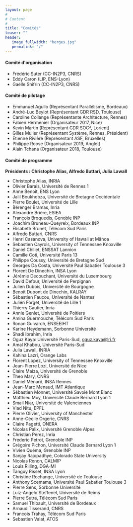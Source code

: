 ```yaml
---
layout: page
#
# Content
#
title: "Comités"
teaser: ""
header:
   image_fullwidth: "berges.jpg"
   permalink: "/"
---
```



#### Comité d'organisation 
 + Frédéric Suter (CC-IN2P3, CNRS)
 + Eddy Caron (LIP, ENS-Lyon) 
 + Gaëlle Shifrin (CC-IN2P3, CNRS)

#### Comité de pilotage
 + Emmanuel Agullo (Représentant Parallélisme, Bordeaux)
 + André-Luc Beylot (Représentant GDR RSD, Toulouse)
 + Caroline Collange (Représentante Architecture, Rennes)
 + Fabien Hermenier (Organisateur 2017, Nice)
 + Kevin Martin (Représentant GDR SOC², Lorient)
 + Gilles Muller (Représentant Système, Rennes, Président)
 + Étienne Rivière (Représentant ASF, Bruxelles)
 + Philippe Roose (Organisateur 2019, Anglet)
 + Alain Tchana (Organisateur 2018, Toulouse)

#### Comité de programme
**Présidents : Christophe Alias, Alfredo Buttari, Julia Lawall**

+ Christophe Alias, INRIA
+ Olivier Barais, Université de Rennes 1
+ Anne Benoît, ENS Lyon
+ Jalil Boukhobza, Université de Bretagne Occidentale
+ Pierre Boulet, Université de Lille
+ Bérenger Bramas, Inria
+ Alexandre Brière, ESIEA
+ François Broquedis, Genoble INP
+ Joachim Bruneau-Queyreix, Bordeaux INP
+ Elisabeth Brunet, Télécom Sud Paris
+ Alfredo  Buttari, CNRS
+ Henri Casanova, University of Hawaii at Mānoa
+ Sebastien Cayrols, University of Tennessee Knoxville
+ Daniel Chillet, ENSSAT Lannion
+ Camille Coti, Université Paris 13
+ Philippe Coussy, Université de Bretagne Sud
+ Georges Da Costa, Université Paul Sabatier Toulouse 3
+ Florent De Dinechin, INSA Lyon
+ Jérémie Decouchant, Université du Luxembourg
+ David Defour, Université de Perpignan
+ Julien Dubois, Université de Bourgogne
+ Benoit Dupont de Dinechin, KALRAY
+ Sébastien Faucou, Université de Nantes
+ Julien Forget, Université de Lille 1
+ Thierry Gautier, Inria
+ Annie Geniet, Université de Poitiers
+ Amina Guermouche, Télécom Sud Paris
+ Ronan Guivarch, ENSEEIHT
+ Karine Heydemann, Sorbonne Université
+ Shadi Ibrahim, Inria
+ Oguz Kaya: Université Paris-Sud, oguz.kaya@lri.fr
+ Amal Khabou, Université Paris-Sud
+ Julia Lawall, INRIA
+ Kahina Lazri, Orange Labs
+ Florent Lopez, University of Tennessee Knoxville
+ Jean-Pierre Lozi, Université de Nice
+ Claire Maiza, Université de Grenoble
+ Theo Mary, CNRS
+ Daniel Ménard, INSA Rennes
+ Jean-Marc Menaud, IMT Atlantique
+ Sébastien Monnet, Université Savoie Mont Blanc
+ Matthieu Moy, Université Claude Bernard Lyon 1
+ Smail Niar, Université de Valenciennes
+ Vlad Nitu, EPFL
+ Pierre Olivier, University of Manchester
+ Anne-Cécile Orgerie, CNRS
+ Claire Pagetti, ONERA
+ Nicolas Palix, Université Grenoble Alpes
+ Christian Perez, Inria
+ Frederic Petrot, Grenoble INP
+ Grégoire Pichon, Université Claude Bernard Lyon 1
+ Vivien Quéma, Grenoble INP
+ Sanjay Rajopadhye, Colorado State University
+ Nicolas Renon, CALMIP
+ Louis Rilling, DGA-MI
+ Tanguy Risset, INSA Lyon
+ Christine Rochange, Université de Toulouse
+ Anthony Scemama, Université Paul Sabatier Toulouse 3
+ Pierre Sens, Sorbonne Université
+ Luiz-Angelo Steffenel, Université de Reims
+ Pierre Sutra, Télécom Sud Paris
+ Samuel Thibault, Université de Bordeaux
+ Arnaud Tisserand, CNRS
+ Francois Trahay, Télécom Sud Paris
+ Sebastien Valat, ATOS
